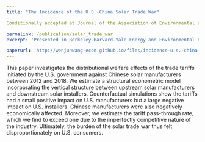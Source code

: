 ```yaml
---
title: "The Incidence of the U.S.-China Solar Trade War"

Conditionally accepted at Journal of the Association of Environmental and Resource Economists

permalink: /publication/solar_trade_war
excerpt: 'Presented in Berkeley-Harvard-Yale Energy and Environmental Economics Seminar, the U.S. Department of Energy'

paperurl: 'http://wenjunwang-econ.github.io/files/incidence-u.s.-china-solar-trade-war_revised_19072024.pdf'
---
```


This paper investigates the distributional welfare effects of the trade tariffs initiated by the U.S. government against Chinese solar manufacturers between 2012 and 2018. We estimate
a structural econometric model incorporating the vertical structure between upstream solar manufacturers and downstream solar installers. Counterfactual simulations show the tariffs
had a small positive impact on U.S. manufacturers but a large negative impact on U.S. installers. Chinese manufacturers were also negatively economically affected. Moreover, we
estimate the tariff pass-through rate, which we find to exceed one due to the imperfectly competitive nature of the industry. Ultimately, the burden of the solar trade war thus felt
disproportionately on U.S. consumers.
